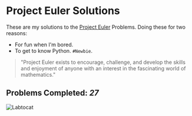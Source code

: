 # Project Euler Solutions

These are my solutions to the [Project Euler](https://projecteuler.net/) Problems. 
Doing these for two reasons: 
* For fun when I'm bored. 
* To get to know Python. `#Newbie`.

> "Project Euler exists to encourage, challenge, and develop the skills and 
> enjoyment of anyone with an interest in the fascinating world of mathematics."

## Problems Completed: _27_

![Labtocat](https://octodex.github.com/images/labtocat.png)
